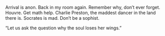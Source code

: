 Arrival is anon. Back in my room again. Remember why, don’t ever forget. Houvre. Get math help. Charlie Preston, the maddest dancer in the land there is. Socrates is mad. Don’t be a sophist.

“Let us ask the question why the soul loses her wings.”